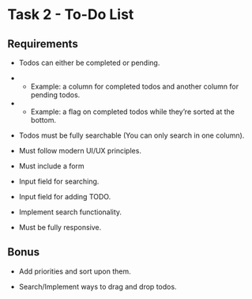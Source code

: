 # Task 2 - To-Do List

## Requirements

- Todos can either be completed or pending.
- - Example: a column for completed todos and another column for pending todos.
- - Example: a flag on completed todos while they’re sorted at the bottom.

- Todos must be fully searchable (You can only search in one column).

- Must follow modern UI/UX principles.

- Must include a form

- Input field for searching.

- Input field for adding TODO.

- Implement search functionality.

- Must be fully responsive.

## Bonus

- Add priorities and sort upon them.

- Search/Implement ways to drag and drop todos.